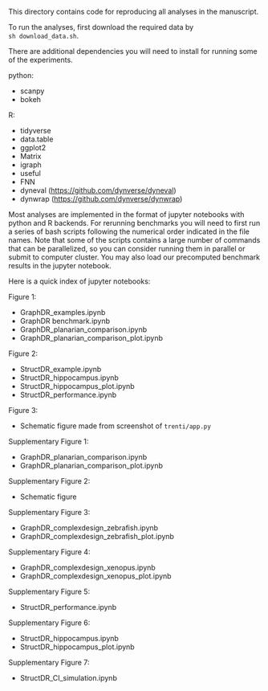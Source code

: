 This directory contains code for reproducing all analyses in the manuscript.

To run the analyses, first download the required data by  
`sh download_data.sh`.

There are additional dependencies you will need to install for running some of the experiments.

python:
- scanpy
- bokeh

R:
- tidyverse
- data.table
- ggplot2
- Matrix
- igraph
- useful
- FNN
- dyneval (https://github.com/dynverse/dyneval)
- dynwrap (https://github.com/dynverse/dynwrap)


Most analyses are implemented in the format of jupyter notebooks with python and R backends. For rerunning benchmarks you will need to first run a series of bash scripts following the numerical order indicated in the file names. Note that some of the scripts contains a large number of commands that can be parallelized, so you can consider running them in parallel or submit to computer cluster. You may also load our precomputed benchmark results in the jupyter notebook.

Here is a quick index of jupyter notebooks:

Figure 1: 
- GraphDR_examples.ipynb
- GraphDR benchmark.ipynb	
- GraphDR_planarian_comparison.ipynb
- GraphDR_planarian_comparison_plot.ipynb

Figure 2:
- StructDR_example.ipynb
- StructDR_hippocampus.ipynb
- StructDR_hippocampus_plot.ipynb
- StructDR_performance.ipynb

Figure 3:
- Schematic figure made from screenshot of `trenti/app.py`

Supplementary Figure 1:
- GraphDR_planarian_comparison.ipynb
- GraphDR_planarian_comparison_plot.ipynb

Supplementary Figure 2:
- Schematic figure

Supplementary Figure 3:
- GraphDR_complexdesign_zebrafish.ipynb
- GraphDR_complexdesign_zebrafish_plot.ipynb

Supplementary Figure 4:
- GraphDR_complexdesign_xenopus.ipynb
- GraphDR_complexdesign_xenopus_plot.ipynb

Supplementary Figure 5:
- StructDR_performance.ipynb

Supplementary Figure 6:
- StructDR_hippocampus.ipynb
- StructDR_hippocampus_plot.ipynb

Supplementary Figure 7:
- StructDR_CI_simulation.ipynb


